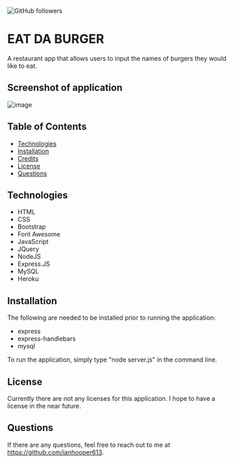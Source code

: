 ![GitHub followers](https://img.shields.io/github/followers/ianhooper613?label=Follow&style=social)



# EAT DA BURGER
A restaurant app that allows users to input the names of burgers they would like to eat.





## Screenshot of application
![image](https://user-images.githubusercontent.com/60622571/82159691-14b55f80-985e-11ea-96c6-3bcc639d7780.png)








## Table of Contents
  * [Technologies](#Technologies)  
  * [Installation](#Installation)
  * [Credits](#Credits)
  * [License](#License)
  * [Questions](#Questions)







## Technologies

  * HTML
  * CSS
  * Bootstrap
  * Font Awesome
  * JavaScript
  * JQuery
  * NodeJS
  * Express.JS
  * MySQL
  * Heroku









## Installation
The following are needed to be installed prior to running the application:

  * express
  * express-handlebars
  * mysql

To run the application, simply type "node server.js" in the command line.







  
## License
Currently there are not any licenses for this application.  I hope to have a license in the near future.








## Questions
If there are any questions, feel free to reach out to me at https://github.com/ianhooper613.